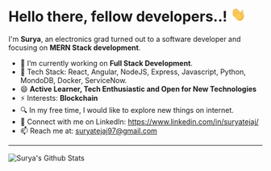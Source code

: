 <h1>Hello there, fellow developers..! <img src="https://github.com/ABSphreak/ABSphreak/blob/master/gifs/Hi.gif" width="30px"></h1>
<p>I'm <b>Surya</b>, an electronics grad turned out to a software developer and focusing on <b>MERN Stack development</b>.</p>

- 🔭 I’m currently working on <b>Full Stack Development</b>.
- 🌱 Tech Stack: React, Angular, NodeJS, Express, Javascript, Python, MondoDB, Docker, ServiceNow.
- 😄 <b>Active Learner, Tech Enthusiastic and Open for New Technologies</b>
- ⚡ Interests: <b>Blockchain</b>
- 🔍 In my free time, I would like to explore new things on internet.
- 💬 Connect with me on LinkedIn: https://www.linkedin.com/in/suryatejaj/
- 📫 Reach me at: suryatejaj97@gmail.com
---
<img align="center" src="https://github-readme-stats.vercel.app/api?username=suryatejaj97&include_all_commits=true&count_private=true&show_icons=true&line_height=20&title_color=7A7ADB&icon_color=2234AE&text_color=D3D3D3&bg_color=0,000000,130F40" alt="Surya's Github Stats">
